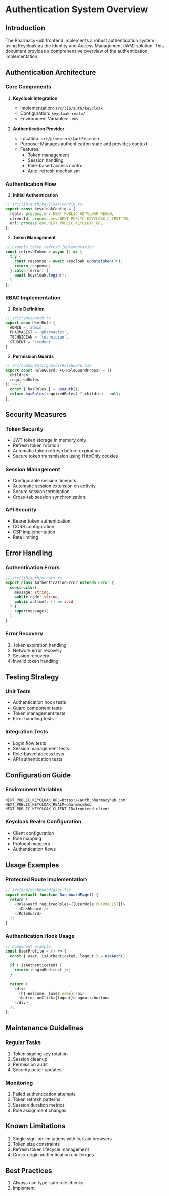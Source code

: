 # Authentication System Overview

## Introduction

The PharmacyHub frontend implements a robust authentication system using Keycloak as the Identity and Access Management (IAM) solution. This document provides a comprehensive overview of the authentication implementation.

## Authentication Architecture

### Core Components

1. **Keycloak Integration**
   - Implementation: `src/lib/auth/keycloak`
   - Configuration: `keycloak-realm/`
   - Environment Variables: `.env`

2. **Authentication Provider**
   - Location: `src/providers/AuthProvider`
   - Purpose: Manages authentication state and provides context
   - Features:
     - Token management
     - Session handling
     - Role-based access control
     - Auto-refresh mechanism

### Authentication Flow

1. **Initial Authentication**
```typescript
// src/lib/auth/keycloak/config.ts
export const keycloakConfig = {
  realm: process.env.NEXT_PUBLIC_KEYCLOAK_REALM,
  clientId: process.env.NEXT_PUBLIC_KEYCLOAK_CLIENT_ID,
  url: process.env.NEXT_PUBLIC_KEYCLOAK_URL
};
```

2. **Token Management**
```typescript
// Example token refresh implementation
const refreshToken = async () => {
  try {
    const response = await keycloak.updateToken(70);
    return response;
  } catch (error) {
    await keycloak.login();
  }
};
```

### RBAC Implementation

1. **Role Definition**
```typescript
// src/types/auth.ts
export enum UserRole {
  ADMIN = 'admin',
  PHARMACIST = 'pharmacist',
  TECHNICIAN = 'technician',
  STUDENT = 'student'
}
```

2. **Permission Guards**
```typescript
// src/components/guards/RoleGuard.tsx
export const RoleGuard: FC<RoleGuardProps> = ({
  children,
  requiredRoles
}) => {
  const { hasRoles } = useAuth();
  return hasRoles(requiredRoles) ? children : null;
};
```

## Security Measures

### Token Security
- JWT token storage in memory only
- Refresh token rotation
- Automatic token refresh before expiration
- Secure token transmission using HttpOnly cookies

### Session Management
- Configurable session timeouts
- Automatic session extension on activity
- Secure session termination
- Cross-tab session synchronization

### API Security
- Bearer token authentication
- CORS configuration
- CSP implementation
- Rate limiting

## Error Handling

### Authentication Errors
```typescript
// src/lib/auth/errors.ts
export class AuthenticationError extends Error {
  constructor(
    message: string,
    public code: string,
    public action?: () => void
  ) {
    super(message);
  }
}
```

### Error Recovery
1. Token expiration handling
2. Network error recovery
3. Session recovery
4. Invalid token handling

## Testing Strategy

### Unit Tests
- Authentication hook tests
- Guard component tests
- Token management tests
- Error handling tests

### Integration Tests
- Login flow tests
- Session management tests
- Role-based access tests
- API authentication tests

## Configuration Guide

### Environment Variables
```env
NEXT_PUBLIC_KEYCLOAK_URL=https://auth.pharmacyhub.com
NEXT_PUBLIC_KEYCLOAK_REALM=pharmacyhub
NEXT_PUBLIC_KEYCLOAK_CLIENT_ID=frontend-client
```

### Keycloak Realm Configuration
- Client configuration
- Role mapping
- Protocol mappers
- Authentication flows

## Usage Examples

### Protected Route Implementation
```typescript
// src/app/dashboard/page.tsx
export default function DashboardPage() {
  return (
    <RoleGuard requiredRoles={[UserRole.PHARMACIST]}>
      <Dashboard />
    </RoleGuard>
  );
}
```

### Authentication Hook Usage
```typescript
// Component example
const UserProfile = () => {
  const { user, isAuthenticated, logout } = useAuth();

  if (!isAuthenticated) {
    return <LoginRedirect />;
  }

  return (
    <div>
      <h1>Welcome, {user.name}</h1>
      <button onClick={logout}>Logout</button>
    </div>
  );
};
```

## Maintenance Guidelines

### Regular Tasks
1. Token signing key rotation
2. Session cleanup
3. Permission audit
4. Security patch updates

### Monitoring
1. Failed authentication attempts
2. Token refresh patterns
3. Session duration metrics
4. Role assignment changes

## Known Limitations

1. Single sign-on limitations with certain browsers
2. Token size constraints
3. Refresh token lifecycle management
4. Cross-origin authentication challenges

## Best Practices

1. Always use type-safe role checks
2. Implement
